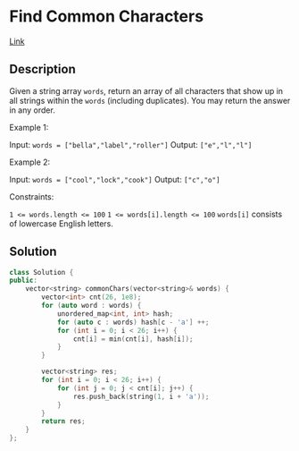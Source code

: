 # Find Common Characters

[Link](https://leetcode.com/problems/find-common-characters/description/)

## Description

Given a string array `words`, return an array of all characters that show up in all strings within the `words` (including duplicates). You may return the answer in any order.

Example 1:

Input: `words = ["bella","label","roller"]`
Output: `["e","l","l"]`

Example 2:

Input: `words = ["cool","lock","cook"]`
Output: `["c","o"]`

Constraints:

`1 <= words.length <= 100`
`1 <= words[i].length <= 100`
`words[i]` consists of lowercase English letters.

## Solution

```C++
class Solution {
public:
    vector<string> commonChars(vector<string>& words) {
        vector<int> cnt(26, 1e8);
        for (auto word : words) {
            unordered_map<int, int> hash;
            for (auto c : words) hash[c - 'a'] ++;
            for (int i = 0; i < 26; i++) {
                cnt[i] = min(cnt[i], hash[i]);
            }
        }

        vector<string> res;
        for (int i = 0; i < 26; i++) {
            for (int j = 0; j < cnt[i]; j++) {
                res.push_back(string(1, i + 'a'));
            }
        }
        return res;
    }
};
```
